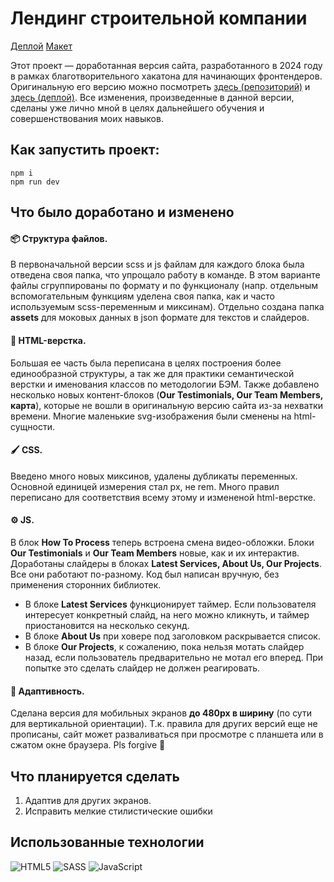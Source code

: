 # Лендинг строительной компании

[Деплой](https://team8html-event2024-nine.vercel.app)
[Макет](https://www.figma.com/design/xQeRhxFMgHJ1aqcvFNNoyV/Conbuild_With_Out_Products?node-id=0-1&p=f&t=UEDnBriWzmqfEVXz-0)

Этот проект — доработанная версия сайта, разработанного в 2024 году в рамках благотворительного хакатона для начинающих фронтендеров. Оригинальную его версию можно посмотреть [здесь (репозиторий)](https://github.com/IlyaBurch/team8htmlEvent2024) и [здесь (деплой)](https://team8html-event2024.vercel.app). Все изменения, произведенные в данной версии, сделаны уже лично мной в целях дальнейшего обучения и совершенствования моих навыков.

## Как запустить проект:
```
npm i
npm run dev
```

## Что было доработано и изменено

#### :package: **Структура файлов.**  
В первоначальной версии scss и js файлам для каждого блока была отведена своя папка, что упрощало работу в команде. В этом варианте файлы сгруппированы по формату и по функционалу (напр. отдельным вспомогательным функциям уделена своя папка, как и часто используемым scss-переменным и миксинам). Отдельно создана папка **assets** для моковых данных в json формате для текстов и слайдеров.

#### :notebook: **HTML-верстка.** 
Большая ее часть была переписана в целях построения более единообразной структуры, а так же для практики семантической верстки и именования классов по методологии БЭМ. Также добавлено несколько новых контент-блоков (**Our Testimonials, Our Team Members, карта**), которые не вошли в оригинальную версию сайта из-за нехватки времени. Многие маленькие svg-изображения были сменены на html-сущности.

#### :paintbrush: **CSS.**
Введено много новых миксинов, удалены дубликаты переменных. Основной единицей измерения стал px, не rem. Много правил переписано для соответствия всему этому и измененой html-верстке. 


#### :gear: **JS.** 
В блок **How To Process** теперь встроена смена видео-обложки. Блоки **Our Testimonials** и **Our Team Members** новые, как и их интерактив. Доработаны слайдеры в блоках **Latest Services, About Us, Our Projects**. Все они работают по-разному. Код был написан вручную, без применения сторонних библиотек. 
   - В блоке **Latest Services** функционирует таймер. Если пользователя интересует конкретный слайд, на него можно кликнуть, и таймер приостановится на несколько секунд.
   - В блоке **About Us** при ховере под заголовком раскрывается список.
   - В блоке **Our Projects**, к сожалению, пока нельзя мотать слайдер назад, если пользователь предварительно не мотал его вперед. При попытке это сделать слайдер не должен реагировать.

#### 📱 **Адаптивность.** 
Сделана версия для мобильных экранов **до 480px в ширину** (по сути для вертикальной ориентации). Т.к. правила для других версий еще не прописаны, сайт может разваливаться при просмотре с планшета или в сжатом окне браузера. Pls forgive 🙏

## Что планируется сделать

1. Адаптив для других экранов.
2. Исправить мелкие стилистические ошибки

## Использованные технологии

![HTML5](https://img.shields.io/badge/html5-%23E34F26.svg?style=for-the-badge&logo=html5&logoColor=white) ![SASS](https://img.shields.io/badge/SASS-hotpink.svg?style=for-the-badge&logo=SASS&logoColor=white) ![JavaScript](https://img.shields.io/badge/javascript-%23323330.svg?style=for-the-badge&logo=javascript&logoColor=%23F7DF1E)
